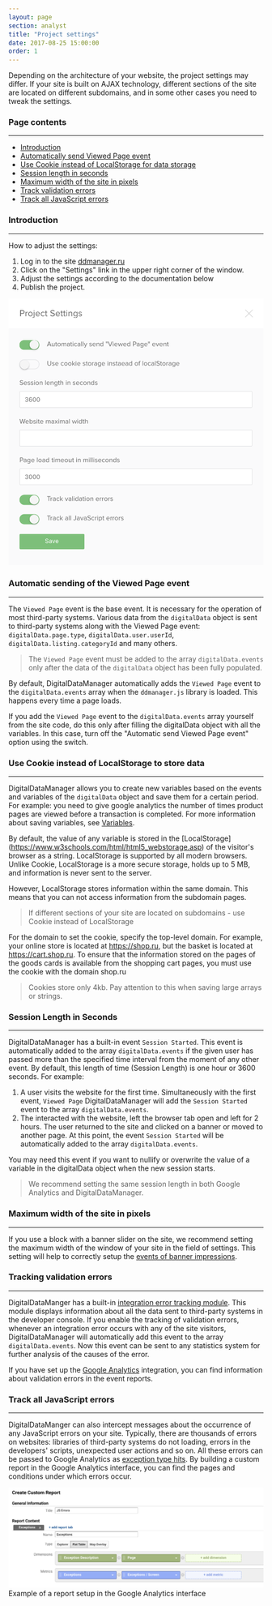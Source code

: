 ```yaml
---
layout: page
section: analyst
title: "Project settings"
date: 2017-08-25 15:00:00
order: 1
---
```


Depending on the architecture of your website, the project settings may differ. If your site is built on AJAX technology, different sections of the site are located on different subdomains, and in some other cases you need to tweak the settings.

### Page contents
------
<ul class="page-navigation">
  <li><a href="#0">Introduction</a></li>
  <li><a href="#1">Automatically send Viewed Page event</a></li>
  <li><a href="#2">Use Cookie instead of LocalStorage for data storage</a></li>
  <li><a href="#3">Session length in seconds</a></li>
  <li><a href="#4">Maximum width of the site in pixels</a></li>
  <li><a href="#5">Track validation errors</a></li>
  <li><a href="#6">Track all JavaScript errors</a></li>
</ul>

### <a name="0"></a>Introduction
------
How to adjust the settings:
1. Log in to the site [ddmanager.ru](https://admin.ddmanager.ru/)
2. Click on the "Settings" link in the upper right corner of the window.
3. Adjust the settings according to the documentation below
4. Publish the project.

![](/img/settings.png)

### <a name="1"></a> Automatic sending of the Viewed Page event
------
The `Viewed Page` event is the base event. It is necessary for the operation of most third-party systems. Various data from the `digitalData` object is sent to third-party systems along with the Viewed Page event: `digitalData.page.type`, `digitalData.user.userId`, `digitalData.listing.categoryId` and many others.

> The `Viewed Page` event must be added to the array `digitalData.events` only after the data of the `digitalData` object has been fully populated.

By default, DigitalDataManager automatically adds the `Viewed Page` event to the `digitalData.events` array when the `ddmanager.js` library is loaded. This happens every time a page loads.

If you add the `Viewed Page` event to the `digitalData.events` array yourself from the site code, do this only after filling the digitalData object with all the variables. In this case, turn off the "Automatic send Viewed Page event" option using the switch.

### <a name="2"></a> Use Cookie instead of LocalStorage to store data
------
DigitalDataManager allows you to create new variables based on the events and variables of the `digitalData` object and save them for a certain period. For example: you need to give google analytics the number of times product pages are viewed before a transaction is completed. For more information about saving variables, see [Variables](/for-analyst/events/).

By default, the value of any variable is stored in the [LocalStorage] (https://www.w3schools.com/html/html5_webstorage.asp) of the visitor's browser as a string. LocalStorage is supported by all modern browsers. Unlike Cookie, LocalStorage is a more secure storage, holds up to 5 MB, and information is never sent to the server.

However, LocalStorage stores information within the same domain. This means that you can not access information from the subdomain pages.

> If different sections of your site are located on subdomains - use Cookie instead of LocalStorage

For the domain to set the cookie, specify the top-level domain.
For example, your online store is located at https://shop.ru, but the basket is located at https://cart.shop.ru. To ensure that the information stored on the pages of the goods cards is available from the shopping cart pages, you must use the cookie with the domain shop.ru

> Cookies store only 4kb. Pay attention to this when saving large arrays or strings.

### <a name="3"></a> Session Length in Seconds
------
DigitalDataManager has a built-in event `Session Started`. This event is automatically added to the array `digitalData.events` if the given user has passed more than the specified time interval from the moment of any other event. By default, this length of time (Session Length) is one hour or 3600 seconds.
For example:
1. A user visits the website for the first time. Simultaneously with the first event, `Viewed Page` DigitalDataManager will add the `Session Started` event to the array `digitalData.events`.
2. The interacted with the website, left the browser tab open and left for 2 hours. The user returned to the site and clicked on a banner or moved to another page. At this point, the event `Session Started` will be automatically added to the array `digitalData.events`.

You may need this event if you want to nullify or overwrite the value of a variable in the digitalData object when the new session starts.

> We recommend setting the same session length in both Google Analytics and DigitalDataManager.

### <a name="4"></a> Maximum width of the site in pixels
------
If you use a block with a banner slider on the site, we recommend setting the maximum width of the window of your site in the field of settings. This setting will help to correctly setup the [events of banner impressions](/events/viewed-campaign).

### <a name="5"></a> Tracking validation errors
------
DigitalDataManger has a built-in [integration error tracking module](/for-analyst/integrations#2). This module displays information about all the data sent to third-party systems in the developer console. If you enable the tracking of validation errors, whenever an integration error occurs with any of the site visitors, DigitalDataManager will automatically add this event to the array `digitalData.events`. Now this event can be sent to any statistics system for further analysis of the causes of the error.

If you have set up the [Google Analytics](/integrations/google-analytics) integration, you can find information about validation errors in the event reports.

### <a name="6"></a> Track all JavaScript errors
------
DigitalDataManger can also intercept messages about the occurrence of any JavaScript errors on your site. Typically, there are thousands of errors on websites: libraries of third-party systems do not loading, errors in the developers' scripts, unexpected user actions and so on. All these errors can be passed to Google Analytics as [exception type hits](https://developers.google.com/analytics/devguides/collection/analyticsjs/exceptions). By building a custom report in the Google Analytics interface, you can find the pages and conditions under which errors occur.

![](/img/settings.1.png)
Example of a report setup in the Google Analytics interface